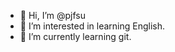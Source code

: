 - 👋 Hi, I’m @pjfsu
- 👀 I’m interested in learning English.
- 🌱 I’m currently learning git.

<!---
pjfsu/pjfsu is a ✨ special ✨ repository because its `README.md` (this file) appears on your GitHub profile.
You can click the Preview link to take a look at your changes.
--->

